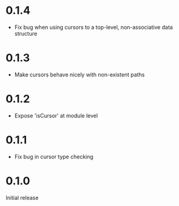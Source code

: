 # 0.1.4

- Fix bug when using cursors to a top-level, non-associative data structure

# 0.1.3

- Make cursors behave nicely with non-existent paths

# 0.1.2

- Expose 'isCursor' at module level

# 0.1.1

- Fix bug in cursor type checking

# 0.1.0

Initial release
